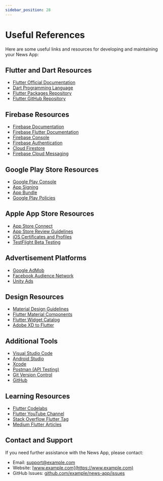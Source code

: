 ```yaml
---
sidebar_position: 28
---
```


# Useful References

Here are some useful links and resources for developing and maintaining your News App:

## Flutter and Dart Resources

- [Flutter Official Documentation](https://flutter.dev/docs)
- [Dart Programming Language](https://dart.dev/guides)
- [Flutter Packages Repository](https://pub.dev/)
- [Flutter GitHub Repository](https://github.com/flutter/flutter)

## Firebase Resources

- [Firebase Documentation](https://firebase.google.com/docs)
- [Firebase Flutter Documentation](https://firebase.flutter.dev/docs/overview/)
- [Firebase Console](https://console.firebase.google.com/)
- [Firebase Authentication](https://firebase.google.com/docs/auth)
- [Cloud Firestore](https://firebase.google.com/docs/firestore)
- [Firebase Cloud Messaging](https://firebase.google.com/docs/cloud-messaging)

## Google Play Store Resources

- [Google Play Console](https://play.google.com/console/)
- [App Signing](https://developer.android.com/studio/publish/app-signing)
- [App Bundle](https://developer.android.com/guide/app-bundle)
- [Google Play Policies](https://play.google.com/about/developer-content-policy/)

## Apple App Store Resources

- [App Store Connect](https://appstoreconnect.apple.com/)
- [App Store Review Guidelines](https://developer.apple.com/app-store/review/guidelines/)
- [iOS Certificates and Profiles](https://developer.apple.com/account/resources/certificates/list)
- [TestFlight Beta Testing](https://developer.apple.com/testflight/)

## Advertisement Platforms

- [Google AdMob](https://admob.google.com/home/)
- [Facebook Audience Network](https://www.facebook.com/business/marketing/audience-network)
- [Unity Ads](https://unity.com/products/unity-ads)

## Design Resources

- [Material Design Guidelines](https://material.io/design)
- [Flutter Material Components](https://flutter.dev/docs/development/ui/widgets/material)
- [Flutter Widget Catalog](https://flutter.dev/docs/development/ui/widgets)
- [Adobe XD to Flutter](https://xd.adobe.com/to/flutter/)

## Additional Tools

- [Visual Studio Code](https://code.visualstudio.com/)
- [Android Studio](https://developer.android.com/studio)
- [Xcode](https://developer.apple.com/xcode/)
- [Postman (API Testing)](https://www.postman.com/)
- [Git Version Control](https://git-scm.com/)
- [GitHub](https://github.com/)

## Learning Resources

- [Flutter Codelabs](https://flutter.dev/docs/codelabs)
- [Flutter YouTube Channel](https://www.youtube.com/c/flutterdev)
- [Stack Overflow Flutter Tag](https://stackoverflow.com/questions/tagged/flutter)
- [Medium Flutter Articles](https://medium.com/flutter)

## Contact and Support

If you need further assistance with the News App, please contact:

- Email: [support@example.com](mailto:support@example.com)
- Website: [www.example.com](https://www.example.com)
- GitHub Issues: [github.com/example/news-app/issues](https://github.com/example/news-app/issues)
